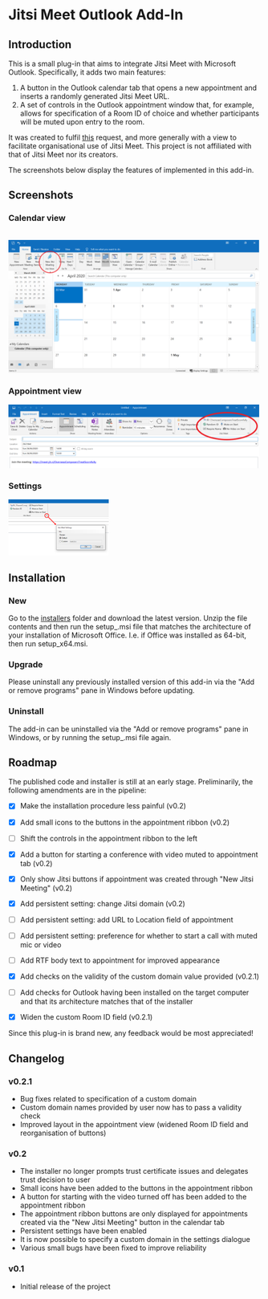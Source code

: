 # Jitsi Meet Outlook Add-In
## Introduction
This is a small plug-in that aims to integrate Jitsi Meet with Microsoft Outlook. Specifically, it adds two main features:
1. A button in the Outlook calendar tab that opens a new appointment and inserts a randomly generated Jitsi Meet URL.
2. A set of controls in the Outlook appointment window that, for example, allows for specification of a Room ID of choice and whether participants will be muted upon entry to the room.

It was created to fulfil [this](https://community.jitsi.org/t/plug-ins-for-adding-jitsi-meet-links-to-appointment-requests-emails/21564) request, and more generally with a view to facilitate organisational use of Jitsi Meet. This project is not affiliated with that of Jitsi Meet nor its creators.

The screenshots below display the features of implemented in this add-in.

## Screenshots
### Calendar view
<br/><img src="images/modified_calendar.png" width="500">

### Appointment view
<img src="images/modified_appointment.png" width="500">

### Settings
<img src="images/settings.png" width="200">


## Installation
### New
Go to the [installers](installers) folder and download the latest version. Unzip the file contents and then run the setup_<architecture>.msi file that matches the architecture of your installation of Microsoft Office. I.e. if Office was installed as 64-bit, then run setup_x64.msi.

### Upgrade
Please uninstall any previously installed version of this add-in via the "Add or remove programs" pane in Windows before updating.

### Uninstall
The add-in can be uninstalled via the "Add or remove programs" pane in Windows, or by running the setup_<architecture>.msi file again.

## Roadmap
The published code and installer is still at an early stage. Preliminarily, the following amendments are in the pipeline:
- [x] Make the installation procedure less painful (v0.2)
- [x] Add small icons to the buttons in the appointment ribbon (v0.2)
- [ ] Shift the controls in the appointment ribbon to the left
- [x] Add a button for starting a conference with video muted to appointment tab (v0.2)
- [x] Only show Jitsi buttons if appointment was created through "New Jitsi Meeting" (v0.2)
- [x] Add persistent setting: change Jitsi domain (v0.2)
- [ ] Add persistent setting: add URL to Location field of appointment
- [ ] Add persistent setting: preference for whether to start a call with muted mic or video
- [ ] Add RTF body text to appointment for improved appearance
- [x] Add checks on the validity of the custom domain value provided (v0.2.1)
- [ ] Add checks for Outlook having been installed on the target computer and that its architecture matches that of the installer
- [x] Widen the custom Room ID field (v0.2.1)


Since this plug-in is brand new, any feedback would be most appreciated!

## Changelog

### v0.2.1
* Bug fixes related to specification of a custom domain
* Custom domain names provided by user now has to pass a validity check
* Improved layout in the appointment view (widened Room ID field and reorganisation of buttons)

### v0.2
* The installer no longer prompts trust certificate issues and delegates trust decision to user
* Small icons have been added to the buttons in the appointment ribbon
* A button for starting with the video turned off has been added to the appointment ribbon
* The appointment ribbon buttons are only displayed for appointments created via the "New Jitsi Meeting" button in the calendar tab
* Persistent settings have been enabled
* It is now possible to specify a custom domain in the settings dialogue
* Various small bugs have been fixed to improve reliability

### v0.1
* Initial release of the project
